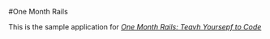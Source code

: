 #One Month Rails

This is the sample application for
[*One Month Rails: Teavh Yoursepf to Code*](http://onemonthrails.com)

